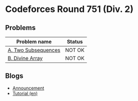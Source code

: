 # Codeforces Round 751 (Div. 2)

## Problems

|Problem name|Status|
|------------|---------|
| [A. Two Subsequences](problems/A._Two_Subsequences.md)|NOT OK|
| [B. Divine Array](problems/B._Divine_Array.md)|NOT OK|
## Blogs

- [Announcement](blogs/Announcement.md)
- [Tutorial (en)](blogs/Tutorial_(en).md)
